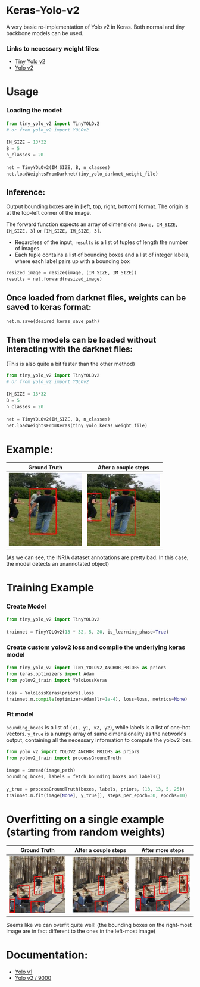 # Keras-Yolo-v2
A very basic re-implementation of Yolo v2 in Keras.
Both normal and tiny backbone models can be used. 

### Links to necessary weight files:
- [Tiny Yolo v2](https://pjreddie.com/media/files/yolov2-tiny-voc.weights)
- [Yolo v2](https://pjreddie.com/media/files/yolov2-voc.weights)

# Usage

### Loading the model:
```py
from tiny_yolo_v2 import TinyYOLOv2
# or from yolo_v2 import YOLOv2

IM_SIZE = 13*32
B = 5
n_classes = 20

net = TinyYOLOv2(IM_SIZE, B, n_classes)
net.loadWeightsFromDarknet(tiny_yolo_darknet_weight_file)
```
## Inference:
Output bounding boxes are in [left, top, right, bottom] format. The origin is at the top-left corner of the image. 

The forward function expects an array of dimensions `[None, IM_SIZE, IM_SIZE, 3]` or `[IM_SIZE, IM_SIZE, 3]`. 

- Regardless of the input, `results` is a list of tuples of length the number of images. 
- Each tuple contains a list of bounding boxes and a list of integer labels, where each label pairs up with a bounding box
```py
resized_image = resize(image, (IM_SIZE, IM_SIZE))
results = net.forward(resized_image)
```

## Once loaded from darknet files, weights can be saved to keras format:
```py
net.m.save(desired_keras_save_path)
```

## Then the models can be loaded without interacting with the darknet files:
(This is also quite a bit faster than the other method)
```py
from tiny_yolo_v2 import TinyYOLOv2
# or from yolo_v2 import YOLOv2

IM_SIZE = 13*32
B = 5
n_classes = 20

net = TinyYOLOv2(IM_SIZE, B, n_classes)
net.loadWeightsFromKeras(tiny_yolo_keras_weight_file)
```

# Example:

Ground Truth                         |  After a couple steps
:-----------------------------------:|:-------------------------:
![](images/example_ground_truth.JPG) | ![](images/example_detection.JPG)

(As we can see, the INRIA dataset annotations are pretty bad. In this case, the model detects an unannotated object)

# Training Example

### Create Model
```py
from tiny_yolo_v2 import TinyYOLOv2

trainnet = TinyYOLOv2(13 * 32, 5, 20, is_learning_phase=True)
```

### Create custom yolov2 loss and compile the underlying keras model
```py
from tiny_yolo_v2 import TINY_YOLOV2_ANCHOR_PRIORS as priors
from keras.optimizers import Adam
from yolov2_train import YoloLossKeras

loss = YoloLossKeras(priors).loss
trainnet.m.compile(optimizer=Adam(lr=1e-4), loss=loss, metrics=None)
```

### Fit model
`bounding_boxes` is a list of `(x1, y1, x2, y2)`, while labels is a list of one-hot vectors.
`y_true` is a numpy array of same dimensionality as the network's output, containing all the necessary information to compute the yolov2 loss.
```py
from yolo_v2 import YOLOV2_ANCHOR_PRIORS as priors
from yolov2_train import processGroundTruth

image = imread(image_path)
bounding_boxes, labels = fetch_bounding_boxes_and_labels()

y_true = processGroundTruth(boxes, labels, priors, (13, 13, 5, 25))
trainnet.m.fit(image[None], y_true[], steps_per_epoch=30, epochs=10)
```

# Overfitting on a single example (starting from random weights)


Ground Truth                  |  After a couple steps     | After more steps
:----------------------------:|:-------------------------:|:----------------:
![](images/ground_truth.JPG)  | ![](images/overfit_30.JPG)|![](images/overfit_200.JPG)


Seems like we can overfit quite well! (the bounding boxes on the right-most image are in fact different to the ones in the left-most image)

# Documentation:

- [Yolo v1](https://arxiv.org/pdf/1506.02640.pdf)
- [Yolo v2 / 9000](https://arxiv.org/pdf/1612.08242.pdf)